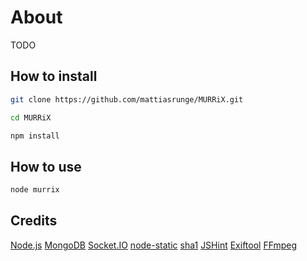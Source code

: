 # About

TODO


## How to install

```bash
git clone https://github.com/mattiasrunge/MURRiX.git

cd MURRiX

npm install
```

## How to use

```bash
node murrix
```

## Credits

[Node.js](http://nodejs.org/)
[MongoDB](http://www.mongodb.org/)
[Socket.IO](http://socket.io/)
[node-static](https://github.com/cloudhead/node-static)
[sha1](https://github.com/pvorb/node-sha1)
[JSHint](http://www.jshint.com/)
[Exiftool](http://owl.phy.queensu.ca/~phil/exiftool/)
[FFmpeg](http://ffmpeg.org/)
